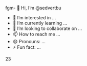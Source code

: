 fgm- 👋 Hi, I’m @sedvertbu
- 👀 I’m interested in ...
- 🌱 I’m currently learning ...
- 💞️ I’m looking to collaborate on ...
- 📫 How to reach me ...
- 😄 Pronouns: ...
- ⚡ Fun fact: ...

23
<!---
sedvertbu/sedvertbu is a ✨ special ✨ repository because its `README.md` (this file) appears on your GitHub profile.
You can click the Preview link to take a look at your changes.5581
--->
